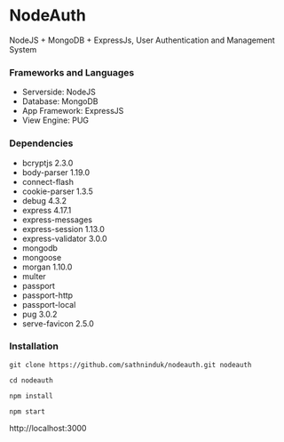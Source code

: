 # NodeAuth
 NodeJS + MongoDB + ExpressJs, User Authentication and Management System
 
### Frameworks and Languages
- Serverside: NodeJS
- Database: MongoDB
- App Framework: ExpressJS
- View Engine: PUG


### Dependencies
- bcryptjs 2.3.0
- body-parser 1.19.0
- connect-flash
- cookie-parser 1.3.5
- debug 4.3.2
- express 4.17.1
- express-messages
- express-session 1.13.0
- express-validator 3.0.0
- mongodb
- mongoose
- morgan 1.10.0
- multer
- passport
- passport-http
- passport-local
- pug 3.0.2
- serve-favicon 2.5.0

### Installation
```
git clone https://github.com/sathninduk/nodeauth.git nodeauth
```
```
cd nodeauth
```
```
npm install
```
```
npm start
```
http://localhost:3000
